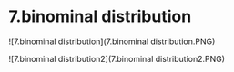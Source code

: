 # 7.binominal distribution

![7.binominal distribution](7.binominal distribution.PNG)

![7.binominal distribution2](7.binominal distribution2.PNG)